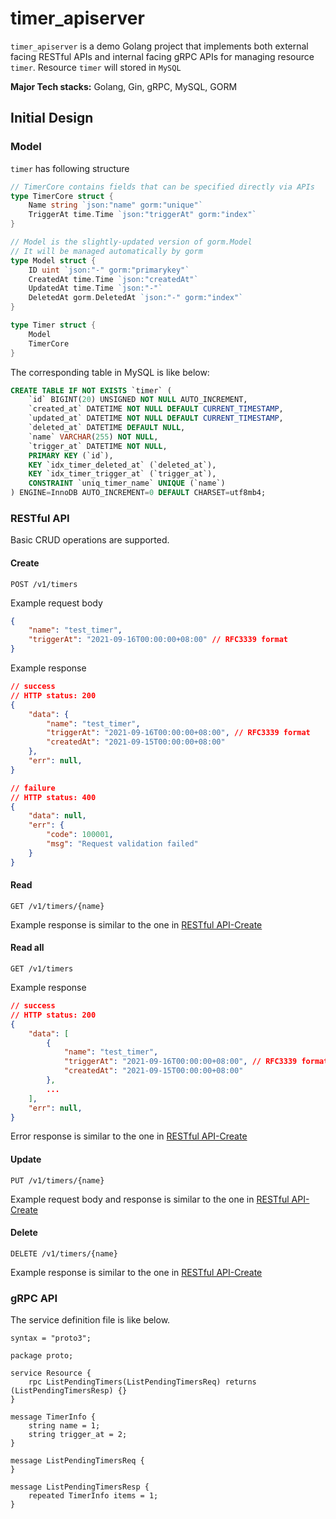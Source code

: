 # timer_apiserver
`timer_apiserver` is a demo Golang project that implements both external facing RESTful APIs and internal facing gRPC APIs for managing resource `timer`.
Resource `timer` will stored in `MySQL`

**Major Tech stacks:**
Golang, Gin, gRPC, MySQL, GORM

## Initial Design

### Model
`timer` has following structure
```go
// TimerCore contains fields that can be specified directly via APIs
type TimerCore struct {
    Name string `json:"name" gorm:"unique"`
    TriggerAt time.Time `json:"triggerAt" gorm:"index"`
}

// Model is the slightly-updated version of gorm.Model
// It will be managed automatically by gorm
type Model struct {
    ID uint `json:"-" gorm:"primarykey"`
    CreatedAt time.Time `json:"createdAt"`
    UpdatedAt time.Time `json:"-"`
    DeletedAt gorm.DeletedAt `json:"-" gorm:"index"`
}

type Timer struct {
    Model
    TimerCore
}
```

The corresponding table in MySQL is like below:
```sql
CREATE TABLE IF NOT EXISTS `timer` (
    `id` BIGINT(20) UNSIGNED NOT NULL AUTO_INCREMENT,
    `created_at` DATETIME NOT NULL DEFAULT CURRENT_TIMESTAMP,
    `updated_at` DATETIME NOT NULL DEFAULT CURRENT_TIMESTAMP,
    `deleted_at` DATETIME DEFAULT NULL,
    `name` VARCHAR(255) NOT NULL,
    `trigger_at` DATETIME NOT NULL,
    PRIMARY KEY (`id`),
    KEY `idx_timer_deleted_at` (`deleted_at`),
    KEY `idx_timer_trigger_at` (`trigger_at`),
    CONSTRAINT `uniq_timer_name` UNIQUE (`name`)
) ENGINE=InnoDB AUTO_INCREMENT=0 DEFAULT CHARSET=utf8mb4;
```

### RESTful API
Basic CRUD operations are supported.
#### Create
`POST /v1/timers`

Example request body
```json
{
    "name": "test_timer",
    "triggerAt": "2021-09-16T00:00:00+08:00" // RFC3339 format
}
```

Example response
```json
// success
// HTTP status: 200
{
    "data": {
        "name": "test_timer",
        "triggerAt": "2021-09-16T00:00:00+08:00", // RFC3339 format
        "createdAt": "2021-09-15T00:00:00+08:00"
    },
    "err": null,
}
```
```json
// failure
// HTTP status: 400
{
    "data": null,
    "err": {
        "code": 100001,
        "msg": "Request validation failed"
    }
}
```

#### Read
`GET /v1/timers/{name}`

Example response is similar to the one in [RESTful API-Create](#Create)

#### Read all
`GET /v1/timers`

Example response
```json
// success
// HTTP status: 200
{
    "data": [
        {
            "name": "test_timer",
            "triggerAt": "2021-09-16T00:00:00+08:00", // RFC3339 format
            "createdAt": "2021-09-15T00:00:00+08:00"
        },
        ...
    ],
    "err": null,
}
```
Error response is similar to the one in [RESTful API-Create](#Create)

#### Update
`PUT /v1/timers/{name}`

Example request body and response is similar to the one in [RESTful API-Create](#Create)

#### Delete
`DELETE /v1/timers/{name}`

Example response is similar to the one in [RESTful API-Create](#Create)

### gRPC API
The service definition file is like below.

```proto3
syntax = "proto3";

package proto;

service Resource {
    rpc ListPendingTimers(ListPendingTimersReq) returns (ListPendingTimersResp) {}
}

message TimerInfo {
    string name = 1;
    string trigger_at = 2;
}

message ListPendingTimersReq {
}

message ListPendingTimersResp {
    repeated TimerInfo items = 1;
}
```
